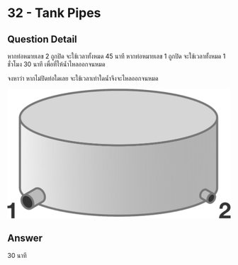 # 32 - Tank Pipes
## Question Detail
หากท่อหมายเลข 2 ถูกปิด จะใช้เวลาทั้งหมด 45 นาที
หากท่อหมายเลข 1 ถูกปิด จะใช้เวลาทั้งหมด 1 ชั่วโมง 30 นาที เพื่อที่ให้นํ้าไหลออกจนหมด

จงหาว่า หากไม่ปิดท่อใดเลย จะใช้เวลาเท่าใดนํ้าจึงจะไหลออกจนหมด

![](assets/tank_pipes.png)

## Answer
30 นาที
